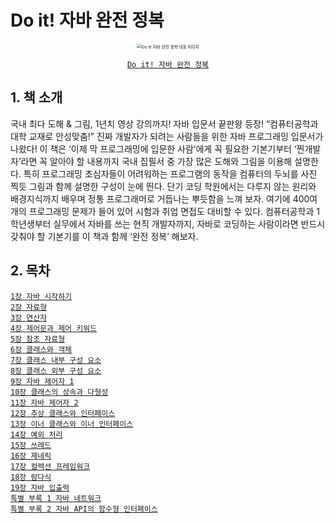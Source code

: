 # Do it! 자바 완전 정복

<div align="center">
<img src="https://contents.kyobobook.co.kr/sih/fit-in/458x0/pdt/9791163032816.jpg" alt="Do it! 자바 완전 정복 대표 이미지" style="zoom:47%;" />

[`Do it! 자바 완전 정복`](https://product.kyobobook.co.kr/detail/S000001818032)

</div>

## 1. 책 소개

국내 최다 도해 & 그림, 1년치 영상 강의까지! 자바 입문서 끝판왕 등장!
“컴퓨터공학과 대학 교재로 안성맞춤!”
진짜 개발자가 되려는 사람들을 위한 자바 프로그래밍 입문서가 나왔다! 이 책은 ‘이제 막 프로그래밍에 입문한 사람’에게 꼭 필요한 기본기부터 ‘찐개발자’라면 꼭 알아야 할 내용까지 국내 집필서 중 가장 많은 도해와 그림을 이용해 설명한다. 특히 프로그래밍 초심자들이 어려워하는 프로그램의 동작을 컴퓨터의 두뇌를 사진 찍듯 그림과 함께 설명한 구성이 눈에 띈다. 단기 코딩 학원에서는 다루지 않는 원리와 배경지식까지 배우며 정통 프로그래머로 거듭나는 뿌듯함을 느껴 보자. 여기에 400여 개의 프로그래밍 문제가 들어 있어 시험과 취업 면접도 대비할 수 있다. 컴퓨터공학과 1학년생부터 실무에서 자바를 쓰는 현직 개발자까지, 자바로 코딩하는 사람이라면 반드시 갖춰야 할 기본기를 이 책과 함께 ‘완전 정복’ 해보자.

## 2. 목차

[`1장 자바 시작하기`]() </br>
[`2장 자료형`]() </br>
[`3장 연산자`]() </br>
[`4장 제어문과 제어 키워드`]() </br>
[`5장 참조 자료형`]() </br>
[`6장 클래스와 객체`]() </br>
[`7장 클래스 내부 구성 요소`]() </br>
[`8장 클래스 외부 구성 요소`]() </br>
[`9장 자바 제어자 1`]() </br>
[`10장 클래스의 상속과 다형성`]() </br>
[`11장 자바 제어자 2`]() </br>
[`12장 추상 클래스와 인터페이스`]() </br>
[`13장 이너 클래스와 이너 인터페이스`]() </br>
[`14장 예외 처리`]() </br>
[`15장 쓰레드`]() </br>
[`16장 제네릭`]() </br>
[`17장 컬렉션 프레임워크`]() </br>
[`18장 람다식`]() </br>
[`19장 자바 입출력`]() </br>
[`특별 부록 1 자바 네트워크`]() </br>
[`특별 부록 2 자바 API의 함수형 인터페이스`]() </br>
